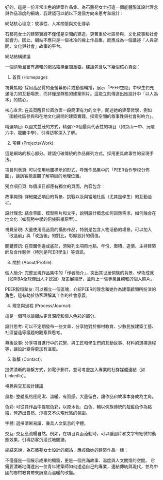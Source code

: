 好的，這是一份非常出色的建築作品集。為石藝苑女士打造一個能體現其設計理念與作品溫度的網站，我建議可以朝以下幾個方向來思考和設計：

網站核心理念：故事性、人本關懷與文化傳承

石藝苑女士的建築實踐不僅僅是空間的建造，更著重於社區參與、文化敘事和社會影響力。因此，網站不應只是一個冰冷的線上作品集，而應成為一個講述「人與空間、文化與社會」故事的平台。

網站結構建議

一個清晰且富有邏輯的網站結構至關重要。建議包含以下幾個核心頁面：

1. 首頁 (Homepage):

視覺焦點: 採用高品質的全螢幕影片或動態輪播，展示「PEER空間」中學生們充滿活力的互動場景，而非僅是靜態的建築照片。這能立刻傳達出她設計中「以人為本」的核心。

核心宣言: 在首頁醒目位置放置一段簡潔有力的文字，闡述她的建築哲學，例如「圍繞社區參與和在地文化展開的建築實踐，探索空間的敘事性與社會影响力」。

精選項目: 以圖文並茂的方式，精選2-3個最具代表性的項目（如京山一中、沅陵六中、龍勝中學），引導訪客深入了解。

2. 項目 (Projects/Work):

這是網站的核心部分。建議打破傳統的作品羅列方式，採用更具故事性的呈現手法。

項目列表頁: 可以使用地圖標示的形式，呼應作品集中的「PEER合作學校分佈圖」，讓訪客能直觀了解項目的地理位置。

獨立項目頁: 每個項目都應有獨立的頁面，內容包含：

故事開頭: 詳細闡述項目的背景、挑戰以及與當地社區（尤其是學生）的互動過程。

設計理念: 結合草圖、模型照片和文字，說明設計概念如何回應需求，如何融合在地文化（如龍勝中學的侗族鼓樓原型）。

視覺呈現: 大量使用高品質的攝影作品，特別是包含人物活動的場景。可以加入「改造前」與「改造後」的對比，彰顯設計的價值。

關鍵資訊: 在頁面側邊或底部，清晰列出項目地點、年份、面積、造價、主持建築師及合作夥伴（特別是PEER學生）等資訊。

3. 關於 (About/Profile):

個人簡介: 完整呈現作品集中的「作者簡介」，突出其世居侗族的背景、學術成就（如RIBA全球傑出人才認證）及策展經歷，並附上一張專業且親和的個人照片。

PEER毅恒摯友: 可以獨立一個區塊，介紹PEER的理念和她作為建築顧問所扮演的角色，這有助於訪客理解其工作的社會意義。

4. 理念與過程 (Process/Journal):

這是一個可以讓網站更具深度和個人色彩的部分。

設計思考: 可以不定期發布一些文章，分享她對於鄉村教育、少數民族建築工藝、社區營造等議題的觀察與思考。

幕後故事: 分享項目進行中的花絮、與工匠和學生們的互動故事、材料的選擇過程等，讓設計變得更加有溫度。

5. 聯繫 (Contact):

提供清晰的聯繫方式，如電子郵件，並可考慮加入專業的社群媒體連結（如LinkedIn）。

視覺與交互設計建議

風格: 整體風格應簡潔、溫暖、有質感。大量留白，讓作品和故事本身成為主角。

色彩: 可從其作品中提取色彩，以原木色、白色、輔以侗族傳統的靛藍色作為點綴，營造出自然、淳樸又不失現代感的氛圍。

字體: 選擇清晰易讀、兼具人文氣息的字體。

交互: 交互應流暢自然。例如，在項目頁面滾動時，可以讓圖片和文字有細微的動態效果，引導訪客沉浸式地閱讀。

總結來說，為石藝苑女士設計的網站，應該像她的建築作品一樣：

不僅僅是一個展示成果的櫥窗，更是一個充滿故事、溫度與人文關懷的空間。 它需要清晰地傳達出一位青年建築師如何透過自己的專業，連結傳統與現代，並為中國的鄉村教育帶來詩意而溫暖的改變。
